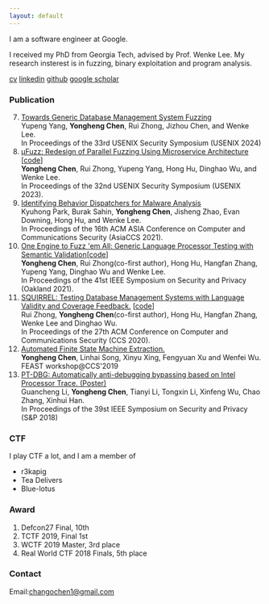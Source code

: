 ```yaml
---
layout: default
---
```


I am a software engineer at Google. 

I received my PhD from Georgia Tech, advised by Prof. Wenke Lee. My research insterest is in fuzzing, binary exploitation and program analysis.

[cv](https://docs.google.com/document/d/1yU2zeUnlBUX7qrnJU93m4UJXi_I2rKEEBEBdl_8Slhg/edit?usp=sharing)
[linkedin](https://www.linkedin.com/in/yonghengchen/)
[github](https://github.com/Changochen)
[google scholar](https://scholar.google.com/citations?user=5bRtGGQAAAAJ&hl=en)

### Publication
7. [Towards Generic Database Management System Fuzzing](https://www.usenix.org/system/files/sec24summer-prepub-7-yang-yupeng.pdf) <br/>
   Yupeng Yang, **Yongheng Chen**, Rui Zhong, Jizhou Chen, and Wenke Lee.<br/>
   In Proceedings of the 33rd USENIX Security Symposium (USENIX 2024) <br/>
6. [μFuzz: Redesign of Parallel Fuzzing Using Microservice Architecture](./publication/mufuzz_usenix_2023.pdf) [[code](https://github.com/OMH4ck/mufuzz)] <br/>
   **Yongheng Chen**, Rui Zhong, Yupeng Yang, Hong Hu, Dinghao Wu, and Wenke Lee. <br/>
   In Proceedings of the 32nd USENIX Security Symposium (USENIX 2023).
5. [Identifying Behavior Dispatchers for Malware Analysis](./publication/bdhunter.pdf) <br/>
   Kyuhong Park, Burak Sahin, **Yongheng Chen**, Jisheng Zhao, Evan Downing, Hong Hu, and Wenke Lee. <br/>
   In Proceedings of the 16th ACM ASIA Conference on Computer and Communications Security (AsiaCCS 2021).
4. [One Engine to Fuzz 'em All: Generic Language Processor Testing with Semantic Validation](./publication/polyglot_sp_2021_to_appear.pdf)[[code](https://github.com/OMH4ck/PolyGlot)] <br/>
   **Yongheng Chen**, Rui Zhong(co-first author), Hong Hu, Hangfan Zhang, Yupeng Yang, Dinghao Wu and Wenke Lee. <br/>
   In Proceedings of the 41st IEEE Symposium on Security and Privacy (Oakland 2021).
3. [SQUIRREL: Testing Database Management Systems with Language Validity and Coverage Feedback.](./publication/squirrel_ccs2020.pdf) [[code](https://github.com/OMH4ck/Squirrel)]<br/>
   Rui Zhong, **Yongheng Chen**(co-first author), Hong Hu, Hangfan Zhang, Wenke Lee and Dinghao Wu. <br/>
   In Proceedings of the 27th ACM Conference on Computer and Communications Security (CCS 2020). 
2. [Automated Finite State Machine Extraction.](./publication/feast02.pdf) <br/>
   **Yongheng Chen**, Linhai Song, Xinyu Xing, Fengyuan Xu and Wenfei Wu. <br/>
   FEAST workshop@CCS'2019
1. [PT-DBG: Automatically anti-debugging bypassing based on Intel Processor Trace. (Poster)](./publication/ptdbg_sp2018_poster.pdf)<br/>
   Guancheng Li, **Yongheng Chen**, Tianyi Li, Tongxin Li, Xinfeng Wu, Chao Zhang, Xinhui Han.<br/>
   In Proceedings of the 39st IEEE Symposium on Security and Privacy (S&P 2018)

### CTF
I play CTF a lot, and I am a member of  
- r3kapig
- Tea Delivers
- Blue-lotus

### Award
1. Defcon27 Final, 10th
2. TCTF 2019, Final 1st
3. WCTF 2019 Master, 3rd place
4. Real World CTF 2018 Finals, 5th place

### Contact
Email:changochen1@gmail.com
